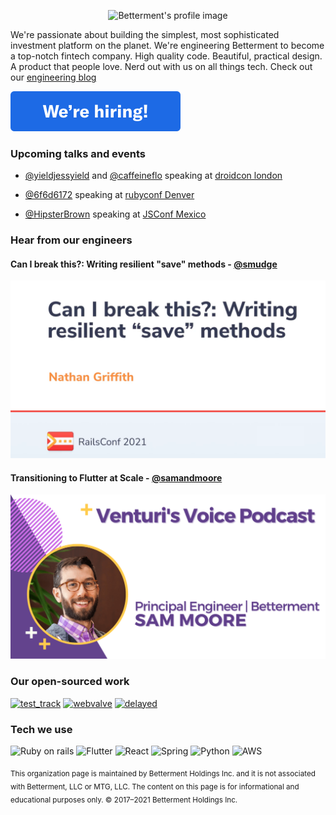 <p align="center">
  <img src="https://avatars.githubusercontent.com/u/871554?s=200&v=4" alt="Betterment's profile image"/>
</p>

We're passionate about building the simplest, most sophisticated investment platform on the planet. We're engineering Betterment to become a top-notch fintech company. High quality code. Beautiful, practical design. A product that people love. Nerd out with us on all things tech. Check out our [engineering blog](https://www.betterment.com/category/engineering/)

[![We're hiring button](assets/hiring-button.svg)](https://www.betterment.com/careers/)

### Upcoming talks and events

- [@yieldjessyield](https://github.com/yieldjessyield) and [@caffeineflo](https://github.com/caffeineflo) speaking at [droidcon london](https://www.london.droidcon.com/program/is-flutter-the-coke-zero-of-the-mobile-world%3F)

- [@6f6d6172](https://github.com/6f6d6172) speaking at [rubyconf Denver](https://rubyconf.org/program/sessions#session-1211)

- [@HipsterBrown](https://github.com/HipsterBrown) speaking at [JSConf Mexico](https://jsconf.mx/#speakers)

### Hear from our engineers

#### Can I break this?: Writing resilient "save" methods - [@smudge](https://github.com/smudge)
[![Can I break this?: Writing resilient "save" methods video link](assets/can-i-break-this-writing-resilient-save-methods.png)](https://www.youtube.com/watch?v=TuhS13rBoVY)

#### Transitioning to Flutter at Scale - [@samandmoore](https://github.com/samandmoore)
[![Transitioning to Flutter at Scale audio link](assets/transitioning-to-flutter-at-scale.png)](https://soundcloud.com/user-910706127/transitioning-to-flutter-at-scale)

### Our open-sourced work

[![test_track](https://github-readme-stats.vercel.app/api/pin/?username=Betterment&repo=test_track)](https://github.com/Betterment/test_track)
[![webvalve](https://github-readme-stats.vercel.app/api/pin/?username=Betterment&repo=webvalve)](https://github.com/Betterment/webvalve)
[![delayed](https://github-readme-stats.vercel.app/api/pin/?username=Betterment&repo=delayed)](https://github.com/Betterment/delayed)

### Tech we use
![Ruby on rails](https://img.shields.io/badge/Ruby_on_Rails-CC0000?style=for-the-badge&logo=ruby-on-rails&logoColor=white)
![Flutter](https://img.shields.io/badge/Flutter-02569B?style=for-the-badge&logo=flutter&logoColor=white)
![React](https://img.shields.io/badge/React-20232A?style=for-the-badge&logo=react&logoColor=61DAFB)
![Spring](https://img.shields.io/badge/Spring-6DB33F?style=for-the-badge&logo=spring&logoColor=white)
![Python](https://img.shields.io/badge/Python-14354C?style=for-the-badge&logo=python&logoColor=white)
![AWS](https://img.shields.io/badge/Amazon_AWS-232F3E?style=for-the-badge&logo=amazon-aws&logoColor=white)

<sub>This organization page is maintained by Betterment Holdings Inc. and it is not associated with Betterment, LLC or MTG, LLC. The content on this page is for informational and educational purposes only. © 2017–2021 Betterment Holdings Inc.</sub>